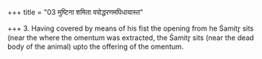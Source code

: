 +++
title = "03 मुष्टिना शमिता वपोद्धरणमपिधायास्त"

+++
3. Having covered by means of his fist the opening from he Śamitr̥ sits (near the where the omentum was extracted, the Śamitr̥ sits (near the dead body of the animal) upto the offering of the omentum.
